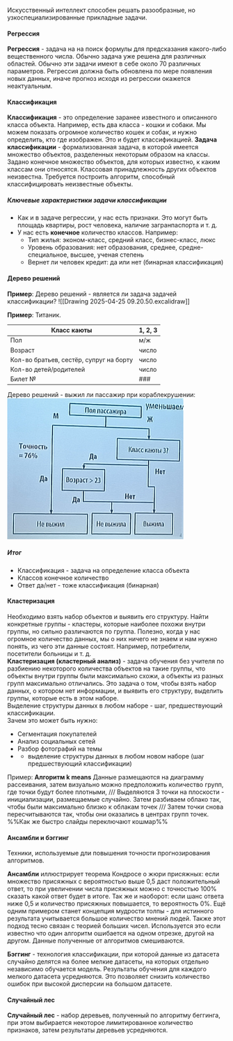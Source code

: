 Искусственный интеллект способен решать разообразные, но узкоспециализированные прикладные задачи.

#### Регрессия

**Регрессия** - задача на на поиск формулы для предсказания какого-либо вещественного числа. Обычно задача уже решена для различных областей. Обычно эти задачи имеют в себе около 70 различных параметров.
Регрессия должна быть обновлена по мере появления новых данных, иначе прогноз исходя из регрессии окажется неактуальным.

#### Классификация

**Классификация** - это определение заранее известного и описанного класса объекта. Например, есть два класса - кошки и собаки. Мы можем показать огромное количество кошек и собак, и нужно определить, кто где изображен. Это и будет классификацией.
**Задача классификации** - формализованная задача, в которой имеется множество объектов, разделенных некоторым образом на классы. Задано конечное множество объектов, для которых известно, к каким классам они относятся. Классовая принадлежность других объектов неизвестна. Требуется построить алгоритм, способный классифицировать неизвестные объекты.
##### Ключевые характеристики задачи классификации
- Как и в задаче регрессии, у нас есть признаки. Это могут быть площадь квартиры, рост человека, наличие загранпаспорта и т. д.  
- У нас есть **конечное** количество классов. Например:
	- Тип жилья: эконом-класс, средний класс, бизнес-класс, люкс
	- Уровень образования: нет образования, среднее, средне-специальное, высшее, ученая степень
	- Вернет ли человек кредит: да или нет (бинарная классификация)

#### Дерево решений

**Пример**:
Дерево решений - является ли задача задачей классификации?
  ![[Drawing 2025-04-25 09.20.50.excalidraw]]

**Пример**: Титаник. 

| Класс каюты                             | 1, 2, 3 |
| --------------------------------------- | ------- |
| Пол                                     | м/ж     |
| Возраст                                 | число   |
| Кол-во братьев, сестёр, супруг на борту | число   |
| Кол-во детей/родителей                  | число   |
| Билет №                                 | ###     |

Дерево решений - выжил ли пассажир при кораблекрушении:  
![](Excalidraw/08_02.%20Дерево%20решений.%20Кораблекрушение.png)  
##### Итог
- Классификация - задача на определение класса объекта
- Классов конечное количество
- Ответ да/нет - тоже классификация (бинарная)

#### Кластеризация

Необходимо взять набор объектов и выявить его структуру. Найти конкретные группы - кластеры, которые наиболее похожи внутри группы, но сильно различаются по группа. Полезно, когда у нас огромное количество данных, мы о них ничего не знаем и нам нужно понять, из чего эти данные состоят. Например, потребители, посетители больницы и т. д.  
**Кластеризация (кластерный анализ)** - задача обучения без учителя по разбиению некоторого количества объектов на такие группы, что объекты внутри группы были максимально схожи, а объекты из разных групп максимально отличались. Это задача о том, чтобы взять набор данных, о котором нет информации, и выявить его структуру, выделить группы, которые есть в этом наборе.  
Выделение структуры данных в любом наборе - шаг, предшествующий классификации.  
Зачем это может быть нужно:  
- Сегментация покупателей
- Анализ социальных сетей
- Разбор фотографий на темы
- + выделение структуры данных в любом новом наборе (шаг предшествующий классификации)

Пример:
**Алгоритм k means**
Данные размещаются на диаграмму рассеивания, затем визуально можно предположить количество групп, где точки будут более плотными, ///
Выделяются 3 точки на плоскости - инициализации, размещаемые случайно. Затем разбиваем облако так, чтобы были максимально близко к облакам точек /// Затем точки снова пересчитываются так, чтобы они оказались в центрах групп точек.
%%Как же быстро слайды переключают кошмар%%

#### Ансамбли и бэггинг
Техники, используемые дли повышения точности прогнозирования алгоритмов.

**Ансамбли** иллюстрирует теорема Кондросе о жюри присяжных: если множество присяжных с вероятностью выше 0,5 даст положительный ответ, то при увеличении числа присяжных можно с точностью 100% сказать какой ответ будет в итоге. Так же и наоборот: если шанс ответа ниже 0,5 и количество присяжных повышается, то вероятность 0%. Ещё одним примером станет концепция мудрости толпы - для истинного результата учитывается большое количество мнений людей. Также этот подход тесно связан с теорией больших чисел. Используется это если известно что один алгоритм ошибается на одном отрезке, другой на другом. Данные полученные от алгоритмов смешиваются.

**Бэггинг** - технология классификации, при которой данные из датасета случайно делятся на более мелкие датасеты, на которых отдельно независимо обучается модель. Результаты обучения для каждого мелкого датасета усредняются. Это позволяет снизить количество ошибок при высокой дисперсии на большом датасете.

#### Случайный лес

**Случайный лес** - набор деревьев, полученный по алгоритму беггинга, при этом выбирается некоторое лимитированное количество признаков, затем результаты деревьев усредняются.